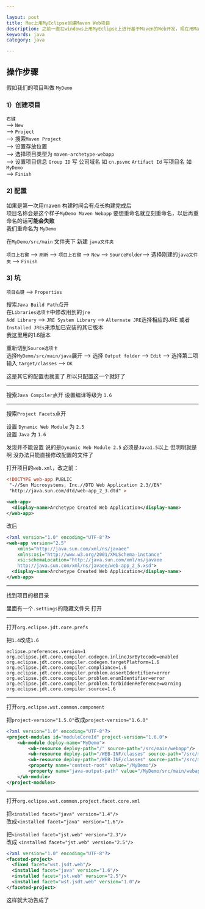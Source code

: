 ```yaml
---

layout: post
title: Mac上用MyEclipse创建Maven Web项目
description: 之前一直在windows上用MyEclipse上进行基于Maven的Web开发，现在用Mac下的MyEclipse进行开发，发现到处都是坑，坑爹的MyEclipse
keywords: java
category: java

---
```


## 操作步骤

假如我们的项目叫做 `MyDemo`

### 1）创建项目

`右键`   
--> `New`   
--> `Project`   
--> 搜索`Maven Project`  
--> 设置存放位置   
--> 选择项目类型为 `maven-archetype-webapp`  
--> 设置项目信息 `Group ID` 写 公司域名 如 `cn.psvmc` 
    `Artifact Id` 写项目名 如`MyDemo`  
--> `Finish`

### 2) 配置

如果是第一次用maven 构建时间会有点长构建完成后  
项目名称会是这个样子`MyDemo Maven Webapp` 要想重命名就立刻重命名，以后再重命名的话**可能会失败**  
我们重命名为 `MyDemo`

在`MyDemo/src/main` 文件夹下 新建 `java文件夹`  

`项目上右键` --> `刷新` --> `项目上右键` --> `New` --> `SourceFolder`--> 选择刚建的`java文件夹` --> `Finish`

### 3) 坑

`项目右键` --> `Properties`

搜索`Java Build Path`点开  
在`Libraries选项卡`中修改用到的`jre`  
`Add Library` --> `JRE System Library` --> `Alternate JRE`选择相应的JRE  或者 `Installed JREs`来添加已安装的其它版本  
我这里用的1.6版本  

重新切到`Source选项卡`  
选择`MyDemo/src/main/java`展开 --> 选择 `Output folder` --> `Edit` --> 选择第二项 输入 `target/classes` --> `OK`  

这是其它的配置也就变了 所以只配置这一个就好了  

---

搜索`Java Compiler`点开 设置编译等级为 `1.6` 

---

搜索`Project Facets`点开  

设置 `Dynamic Web Module` 为 `2.5`  
设置 `Java` 为 `1.6` 

发现并不能设置 说的是`Dynamic Web Module 2.5` 必须是`Java1.5`以上 但明明就是啊  没办法只能直接修改配置的文件了

打开项目的`web.xml`，改之前：

```xml
<!DOCTYPE web-app PUBLIC  
 "-//Sun Microsystems, Inc.//DTD Web Application 2.3//EN"  
 "http://java.sun.com/dtd/web-app_2_3.dtd" >  
  
<web-app>  
  <display-name>Archetype Created Web Application</display-name>  
</web-app> 
```

改后

```xml
<?xml version="1.0" encoding="UTF-8"?>  
<web-app version="2.5"  
    xmlns="http://java.sun.com/xml/ns/javaee"  
    xmlns:xsi="http://www.w3.org/2001/XMLSchema-instance"  
    xsi:schemaLocation="http://java.sun.com/xml/ns/javaee  
    http://java.sun.com/xml/ns/javaee/web-app_2_5.xsd">       
  <display-name>Archetype Created Web Application</display-name>  
</web-app>
```
---

找到项目的根目录  

里面有一个`.settings`的隐藏文件夹 打开  

---

打开`org.eclipse.jdt.core.prefs`

把`1.4`改成`1.6`

```
eclipse.preferences.version=1  
org.eclipse.jdt.core.compiler.codegen.inlineJsrBytecode=enabled  
org.eclipse.jdt.core.compiler.codegen.targetPlatform=1.6  
org.eclipse.jdt.core.compiler.compliance=1.6  
org.eclipse.jdt.core.compiler.problem.assertIdentifier=error  
org.eclipse.jdt.core.compiler.problem.enumIdentifier=error  
org.eclipse.jdt.core.compiler.problem.forbiddenReference=warning  
org.eclipse.jdt.core.compiler.source=1.6 
```

---

打开`org.eclipse.wst.common.component`

把`project-version="1.5.0"`改成`project-version="1.6.0"`

```xml
<?xml version="1.0" encoding="UTF-8"?>
<project-modules id="moduleCoreId" project-version="1.6.0">
    <wb-module deploy-name="MyDemo">
        <wb-resource deploy-path="/" source-path="/src/main/webapp"/>
        <wb-resource deploy-path="/WEB-INF/classes" source-path="/src/main/resources"/>
        <wb-resource deploy-path="/WEB-INF/classes" source-path="/src/main/java"/>
        <property name="context-root" value="/MyDemo"/>
        <property name="java-output-path" value="/MyDemo/src/main/webapp/WEB-INF/classes"/>
    </wb-module>
</project-modules>
```

---

打开`org.eclipse.wst.common.project.facet.core.xml`

把`<installed facet="java" version="1.4"/>`  
改成`<installed facet="java" version="1.6"/>`  

把`<installed facet="jst.web" version="2.3"/>`  
改成  `<installed facet="jst.web" version="2.5"/>`

```xml
<?xml version="1.0" encoding="UTF-8"?>  
<faceted-project>  
  <fixed facet="wst.jsdt.web"/>  
  <installed facet="java" version="1.6"/>  
  <installed facet="jst.web" version="2.5"/>  
  <installed facet="wst.jsdt.web" version="1.0"/>  
</faceted-project>  
```

这样就大功告成了




